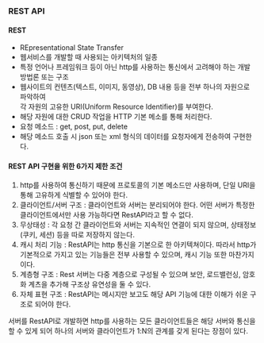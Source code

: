 ### REST API

#### REST<br/>
 - REpresentational State Transfer<br/>
 - 웹서비스를 개발할 때 사용되는 아키텍처의 일종<br/>
 - 특정 언어나 프레임워크 등이 아닌 http를 사용하는 통신에서 고려해야 하는 개발 방법론 또는 구조<br/>
 - 웹사이트의 컨텐츠(텍스트, 이미지, 동영상), DB 내용 등을 전부 하나의 자원으로 파악하여<br/>
 각 자원의 고유한 URI(Uniform Resource Identifier)를 부여한다.<br/>
 - 해당 자원에 대한 CRUD 작업을 HTTP 기본 메소를 통해 처리한다.<br/>
 - 요청 메소드 : get, post, put, delete<br/>
 - 해당 메소드 호출 시 json 또는 xml 형식의 데이터를 요청자에게 전송하여 구현한다.

#### REST API 구현을 위한 6가지 제한 조건
1. http를 사용하여 통신하기 때문에 프로토콜의 기본 메소드만 사용하며, 단일 URI을 통해 고유하게 식별할 수 있어야 한다.
2. 클라이언트/서버 구조 : 클라이언트와 서버는 분리되어야 한다. 어떤 서버가 특정한 클라이언트에서만 사용 가능하다면 RestAPI라고 할 수 없다.
3. 무상태성 : 각 요청 간 클라이언트와 서버는 지속적인 연결이 되지 않으며, 상태정보(쿠키, 세션) 등을 따로 저장하지 않는다.
4. 캐시 처리 기능 : RestAPI는 http 통신을 기본으로 한 아키텍쳐이다. 따라서 http가 기본적으로 가지고 있는 기능들은 전부 사용할 수 있으며, 캐시 기능 또한 마찬가지이다.
5. 계층형 구조 : Rest 서버는 다중 계층으로 구성될 수 있으며 보안, 로드밸런싱, 암호화 계츠을 추가해 구조상 유연성을 둘 수 있다.
6. 자체 표현 구조 : RestAPI는 메시지만 보고도 해당 API 기능에 대한 이해가 쉬운 구조로 되어야 한다.

서버를 RestAPI로 개발하면 http를 사용하는 모든 클라이언트들은 해당 서버와 통신을 할 수 있게 되어 하나의 서버와 클라이언트가 1:N의 관계를 갖게 된다는 장점이 있다.